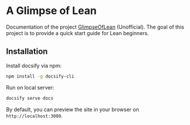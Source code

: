 # A Glimpse of Lean

Documentation of the project [GlimpseOfLean](https://github.com/RexWzh/GlimpseOfLean) (Unofficial). The goal of this project is to provide a quick start guide for Lean beginners.

## Installation

Install docsify via npm:
```bash
npm install -g docsify-cli
```

Run on local server:
```bash
docsify serve docs
```

By default, you can preview the site in your browser on `http://localhost:3000`.
